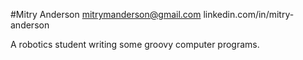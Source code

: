 #Mitry Anderson
mitrymanderson@gmail.com
linkedin.com/in/mitry-anderson

A robotics student writing some groovy computer programs.



